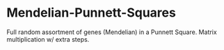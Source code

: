 # Mendelian-Punnett-Squares
Full random assortment of genes (Mendelian) in a Punnett Square. Matrix multiplication w/ extra steps.
